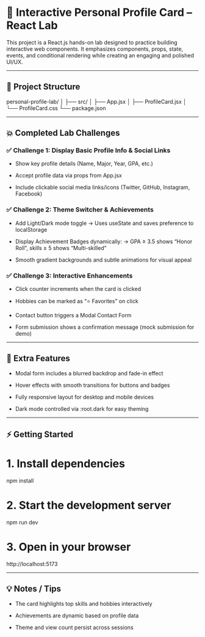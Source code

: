 # 🤴 Interactive Personal Profile Card – React Lab

This project is a React.js hands-on lab designed to practice building interactive web components.
It emphasizes components, props, state, events, and conditional rendering while creating an engaging and polished UI/UX.

---

## 👀 Project Structure
personal-profile-lab/
│
├── src/
│   ├── App.jsx
│   ├── ProfileCard.jsx 
│   └── ProfileCard.css 
└── package.json

---

## 💥 Completed Lab Challenges
### ✅ Challenge 1: Display Basic Profile Info & Social Links

- Show key profile details (Name, Major, Year, GPA, etc.)

- Accept profile data via props from App.jsx

- Include clickable social media links/icons (Twitter, GitHub, Instagram, Facebook)

### ✅ Challenge 2: Theme Switcher & Achievements

- Add Light/Dark mode toggle
→ Uses useState and saves preference to localStorage

- Display Achievement Badges dynamically:
→ GPA ≥ 3.5 shows “Honor Roll”, skills ≥ 5 shows “Multi-skilled”

- Smooth gradient backgrounds and subtle animations for visual appeal

### ✅ Challenge 3: Interactive Enhancements

- Click counter increments when the card is clicked

- Hobbies can be marked as “⭐ Favorites” on click

- Contact button triggers a Modal Contact Form

- Form submission shows a confirmation message (mock submission for demo)

---

## 🌟 Extra Features

- Modal form includes a blurred backdrop and fade-in effect

- Hover effects with smooth transitions for buttons and badges

- Fully responsive layout for desktop and mobile devices

- Dark mode controlled via :root.dark for easy theming

---

## ⚡ Getting Started
# 1. Install dependencies
npm install

# 2. Start the development server
npm run dev

# 3. Open in your browser
http://localhost:5173

---

## 💡 Notes / Tips

- The card highlights top skills and hobbies interactively

- Achievements are dynamic based on profile data

- Theme and view count persist across sessions
